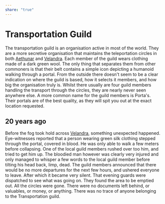 ```yaml
---
share: "true"
---
```


# Transportation Guild
The transportation guild is an organisation active in most of the world. They are a more secretive organisation that maintains the teleportation circles in both [Aethunar](./Aethunar.md) and [Velandra](./Velandra.md). Each member of the guild wears clothing made of a dark green wool. The only thing that separates them from other commoners is that their belt contains a simple icon depicting a humanoid walking through a portal. From the outside there doesn't seem to be a clear indication on where the guild is based, how it selects it members, and how big the organisation truly is. Whilst there usually are four guild members handling the transport through the circles, they are nearly never seen anywhere else. A more common name for the guild members is Porta's. Their portals are of the best quality, as they will spit you out at the exact location requested.

## 20 years ago
Before the fog took hold across [Velandra](./Velandra.md), something unexpected happened. Eye-witnesses reported that a person wearing green silk clothing stepped through the portal, covered in blood. He was only able to walk a few meters before collapsing. One of the local guild members rushed over too him, and tried to get him up. The bloodied man however was clearly very injured and only managed to whisper a few words to the local guild member before tilting his head back, limp, dead. The guild members announced that there would be no more departures for the next few hours, and ushered everyone to leave. After which it became very silent. That evening guards were dispatched to see what was going on. They found the area to be emptied out. All the circles were gone. There were no documents left behind, or valuables, or money, or anything. There was no trace of anyone belonging to the Transportation guild.